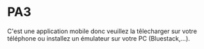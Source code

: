 # PA3
C'est une application mobile donc veuillez la têlecharger sur votre téléphone ou installez un émulateur sur votre PC (Bluestack,...).
